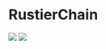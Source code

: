# RustierChain

![](https://img.shields.io/badge/Built_with-Rust-brown?logo=rust)
![](https://img.shields.io/badge/Licensed_under-MIT-green)
